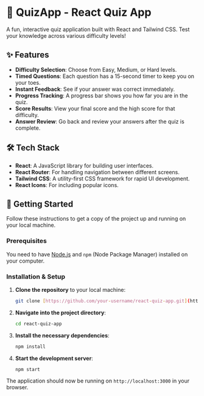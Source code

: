 # 🧠 QuizApp - React Quiz App

A fun, interactive quiz application built with React and Tailwind CSS. Test your knowledge across various difficulty levels!

## ✨ Features

- **Difficulty Selection**: Choose from Easy, Medium, or Hard levels.
- **Timed Questions**: Each question has a 15-second timer to keep you on your toes.
- **Instant Feedback**: See if your answer was correct immediately.
- **Progress Tracking**: A progress bar shows you how far you are in the quiz.
- **Score Results**: View your final score and the high score for that difficulty.
- **Answer Review**: Go back and review your answers after the quiz is complete.

## 🛠️ Tech Stack

- **React**: A JavaScript library for building user interfaces.
- **React Router**: For handling navigation between different screens.
- **Tailwind CSS**: A utility-first CSS framework for rapid UI development.
- **React Icons**: For including popular icons.

## 🚀 Getting Started

Follow these instructions to get a copy of the project up and running on your local machine.

### Prerequisites

You need to have [Node.js](https://nodejs.org/) and `npm` (Node Package Manager) installed on your computer.

### Installation & Setup

1.  **Clone the repository** to your local machine:

    ```bash
    git clone [https://github.com/your-username/react-quiz-app.git](https://github.com/your-username/react-quiz-app.git)
    ```

2.  **Navigate into the project directory**:

    ```bash
    cd react-quiz-app
    ```

3.  **Install the necessary dependencies**:

    ```bash
    npm install
    ```

4.  **Start the development server**:
    ```bash
    npm start
    ```

The application should now be running on `http://localhost:3000` in your browser.
